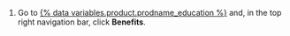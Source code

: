 1. Go to [{% data variables.product.prodname_education %}](https://education.github.com) and, in the top right navigation bar, click **Benefits**. 

